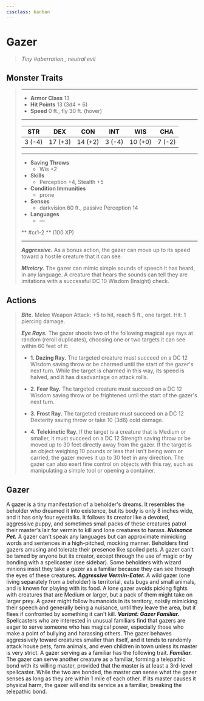 ```yaml
---
cssclass: kanban
---
```


# Gazer
>*Tiny #aberration , neutral evil*
## Monster Traits
>___
>- **Armor Class** 13
>- **Hit Points** 13 (3d4 + 6)
>- **Speed** 0 ft., fly 30 ft. (hover)
>___
>|STR|DEX|CON|INT|WIS|CHA|
>|:---:|:---:|:---:|:---:|:---:|:---:|
>|3 (-4)|17 (+3)|14 (+2)|3 (-4)|10 (+0)|7 (-2)|
>___
>- **Saving Throws**
>	 - Wis +2
>- **Skills**
>	 - Perception +4, Stealth +5
>- **Condition Immunities**
>	 - prone
>- **Senses**
>	 - darkvision 60 ft., passive Perception 14
>- **Languages**
>	 - —
>
> ** #cr1-2 ** (100 XP)
>___
>***Aggressive.*** As a bonus action, the gazer can move up to its speed toward a hostile creature that it can see.  
>
>***Mimicry.*** The gazer can mimic simple sounds of speech it has heard, in any language. A creature that hears the sounds can tell they are imitations with a successful DC 10 Wisdom (Insight) check.  
>
## Actions
>***Bite.*** Melee Weapon Attack: +5 to hit, reach 5 ft., one target. Hit: 1 piercing damage.  
>
>***Eye Rays.*** The gazer shoots two of the following magical eye rays at random (reroll duplicates), choosing one or two targets it can see within 60 feet of it:  
>- **1. Dazing Ray.** The targeted creature must succeed on a DC 12 Wisdom saving throw or be charmed until the start of the gazer's next turn. While the target is charmed in this way, its speed is halved, and it has disadvantage on attack rolls.
>
>- **2. Fear Ray.** The targeted creature must succeed on a DC 12 Wisdom saving throw or be frightened until the start of the gazer's next turn.
>
>- **3. Frost Ray.** The targeted creature must succeed on a DC 12 Dexterity saving throw or take 10 (3d6) cold damage.
>
>- **4. Telekinetic Ray.** If the target is a creature that is Medium or smaller, it must succeed on a DC 12 Strength saving throw or be moved up to 30 feet directly away from the gazer.
If the target is an object weighing 10 pounds or less that isn't being worn or carried, the gazer moves it up to 30 feet in any direction. The gazer can also exert fine control on objects with this ray, such as manipulating a simple tool or opening a container.
## Gazer
A gazer is a tiny manifestation of a beholder's dreams. It resembles the beholder who dreamed it into existence, but its body is only 8 inches wide, and it has only four eyestalks. It follows its creator like a devoted, aggressive puppy, and sometimes small packs of these creatures patrol their master's lair for vermin to kill and lone creatures to harass.
***Nuisance Pet.***  A gazer can't speak any languages but can approximate mimicking words and sentences in a high-pitched, mocking manner. Beholders find gazers amusing and tolerate their presence like spoiled pets. A gazer can't be tamed by anyone but its creator, except through the use of magic or by bonding with a spellcaster (see sidebar). Some beholders with wizard minions insist they take a gazer as a familiar because they can see through the eyes of these creatures.
***Aggressive Vermin-Eater.***  A wild gazer (one living separately from a beholder) is territorial, eats bugs and small animals, and is known for playing with its food. A lone gazer avoids picking fights with creatures that are Medium or larger, but a pack of them might take on larger prey. A gazer might follow humanoids in its territory, noisily mimicking their speech and generally being a nuisance, until they leave the area, but it flees if confronted by something it can't kill.
***Variant: Gazer Familiar.*** Spellcasters who are interested in unusual familiars find that gazers are eager to serve someone who has magical power, especially those who make a point of bullying and harassing others. The gazer behaves aggressively toward creatures smaller than itself, and it tends to randomly attack house pets, farm animals, and even children in town unless its master is very strict. A gazer serving as a familiar has the following trait.
***Familiar.***  The gazer can serve another creature as a familiar, forming a telepathic bond with its willing master, provided that the master is at least a 3rd-level spellcaster. While the two are bonded, the master can sense what the gazer senses as long as they are within 1 mile of each other. If its master causes it physical harm, the gazer will end its service as a familiar, breaking the telepathic bond.